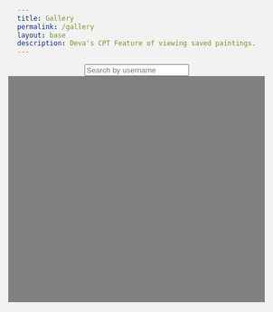```yaml
---
title: Gallery
permalink: /gallery
layout: base
description: Deva's CPT Feature of viewing saved paintings.
---
```

<html lang="en">
<head>
  <meta charset="UTF-8">
  <meta name="viewport" content="width=device-width, initial-scale=1.0">
  <title>Gallery</title>
  <link rel="stylesheet" href="painter.css">
  <style>
    html, body {
      height: 100%;
      width: 100%;
      font-family: Arial, sans-serif;
      background-color: #f2f2f2;
      margin: 0;
      padding: 0;
      display: flex;
      justify-content: center;
      align-items: center;
      flex-direction: column;
    }

    #search-container {
      margin-bottom: 20px;
    }

    #gallery {
      height: 400px; /* Set a taller fixed height */
      width: 90%;
      background-color: gray;
      display: flex;
      flex-wrap: wrap;
      justify-content: center;
      padding: 20px;
      box-sizing: border-box;
      overflow: auto; /* Enable scrolling */
    }

    .painting {
      width: 45%;
      margin: 10px;
      display: flex;
      flex-direction: column;
      align-items: center;
      background-color: #444; /* Change background color to black */
      padding: 10px;
      border-radius: 8px;
      box-shadow: 0 0 10px rgba(0, 0, 0, 0.1);
    }

    .painting img {
      width: 100%;
      height: auto;
      border-radius: 4px;
      box-shadow: 0 0 5px rgba(0, 0, 0, 0.1);
    }

    .painting h2 {
      margin-top: 10px;
      font-size: 14px;
      color: #fff; /* Change text color to white for better contrast */
    }
  </style>
</head>
<body>
  <div id="search-container">
    <input type="text" id="search" placeholder="Search by username" onkeyup="filterPaintings()">
  </div>
  <div id="gallery"></div>

  <script>
    // Define the endpoint for fetching paintings from the server
    const galleryEndpoint = "http://127.0.0.1:8008/api/paint_api/getPainting/";

    // Store all paintings fetched from the server
    let allPaintings = [];

    // Function to fetch paintings from the server and display them in the gallery
    function getPosts() {
      fetch(galleryEndpoint, {
        method: "GET", // HTTP GET method
        headers: {
          "Content-Type": "application/json", // Request content type
        },
        credentials: "include", // Include cookies in the request
      })
      .then(response => {
        if (response.ok) {
          return response.json();
        }
        throw new Error("Network response failed");
      })
      .then(data => {
        console.log("Response:", data);
        allPaintings = data.paintings;
        displayPaintings(allPaintings);
      })
      .catch(error => {
        console.error("There was a problem with the fetch", error);
      });
    }

    // Function to filter paintings by username and display them
    function filterPaintings() {
      const searchValue = document.getElementById('search').value.toLowerCase();
      const filteredPaintings = allPaintings.filter(painting =>
        painting.username.toLowerCase().includes(searchValue)
      );
      displayPaintings(filteredPaintings);
    }

    // Function to display paintings in the gallery
    function displayPaintings(paintings) {
      const gallery = document.getElementById("gallery");
      gallery.innerHTML = "";

      for (let i = 0; i < paintings.length; i++) {
        const paintingDiv = document.createElement("div");
        paintingDiv.classList.add("painting");

        const paintingimg = document.createElement("img");
        paintingimg.src = paintings[i].image;
        paintingimg.alt = `${paintings[i].username}'s painting`;

        paintingDiv.appendChild(paintingimg);

        const artistCredit = document.createElement("h2");
        artistCredit.innerText = `Painted By ${paintings[i].username}`;
        paintingDiv.appendChild(artistCredit);

        gallery.appendChild(paintingDiv);
      }
    }

    // Initial load
    document.addEventListener('DOMContentLoaded', () => getPosts());
  </script>
</body>
</html>
